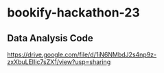 # bookify-hackathon-23

## Data Analysis Code
https://drive.google.com/file/d/1iN6NMbdJ2s4np9z-zxXbuLElIic7sZX1/view?usp=sharing
